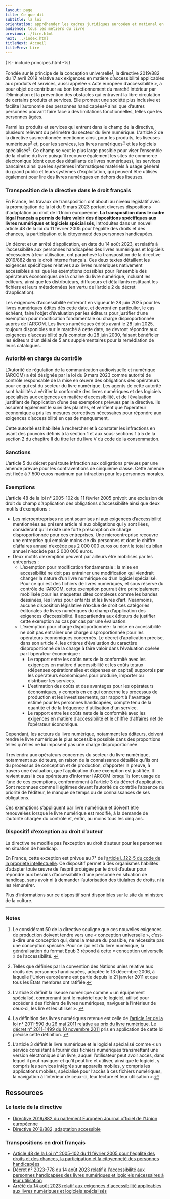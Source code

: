 ```yaml
---
layout: page
title: Ce que dit
subtitle: la loi
orientation: appréhender les cadres juridiques européen et national en termes d’accessibilité du livre numérique
audience: tous les métiers du livre
previous: ./lire.html
next: ../index.html
titleNext: Accueil
titlePrev: Lire
---
```


<div markdown="1" id="principes">

{%- include principes.html -%}

Fondée sur le principe de la conception universelle<sup id="fnref:1" role="doc-noteref"><a href="#fn:1" class="footnote" rel="footnote">1</a></sup>, la directive 2019/882 du 17 avril 2019 relative aux exigences en matière d’accessibilité applicables aux produits et services,
aussi appelée « Acte européen d’accessibilité », a pour objet de
contribuer au bon fonctionnement du marché intérieur par
l’élimination et la prévention des obstacles qui entravent la libre
circulation de certains produits et services. Elle promeut une société plus
inclusive et facilite l’autonomie des personnes handicapées<sup id="fnref:2" role="doc-noteref"><a href="#fn:2" class="footnote" rel="footnote">2</a></sup> ainsi
que d’autres personnes pouvant faire face à des limitations
fonctionnelles, telles que les personnes âgées.

Parmi les produits et services qui entrent dans le champ de la
directive, plusieurs relèvent du périmètre du secteur du livre
numérique. L’article 2 de la directive susmentionnée mentionne ainsi,
pour les produits, les liseuses numériques<sup id="fnref:3" role="doc-noteref"><a href="#fn:3" class="footnote" rel="footnote">3</a></sup> et, pour les
services, les livres numériques<sup id="fnref:4" role="doc-noteref"><a href="#fn:4" class="footnote" rel="footnote">4</a></sup> et les logiciels
spécialisés<sup id="fnref:5" role="doc-noteref"><a href="#fn:5" class="footnote" rel="footnote">5</a></sup>. Ce champ se veut le plus large possible pour viser l’ensemble de la chaîne du livre puisqu’il recouvre également les sites de commerce électronique (dont ceux des détaillants de livres numériques), les services bancaires ainsi que les systèmes informatiques matériels à usage général du grand public et leurs systèmes d’exploitation, qui peuvent être utilisés également pour lire des livres numériques en dehors des liseuses.

  <h3 id="transposition-droit-francais">Transposition de la directive dans le droit français</h3>

  <p>En France, les travaux de transposition ont abouti au niveau législatif avec la promulgation de la loi du 9 mars 2023 portant diverses dispositions d'adaptation au droit de l'Union européenne. <strong>La transposition dans le cadre légal français a permis de faire valoir des dispositions spécifiques aux livres numériques et logiciels spécialisés</strong>, introduites dans un nouvel article 48 de la loi du 11 février 2005 pour l'égalité des droits et des chances, la participation et la citoyenneté des personnes handicapées.</p>

  <p>Un décret et un arrêté d’application, en date du 14 août 2023, et relatifs à l’accessibilité aux personnes handicapées des livres numériques et logiciels nécessaires à leur utilisation, ont parachevé la transposition de la directive 2019/882 dans le droit interne français. Ces deux textes détaillent les exigences spécifiques relatives aux livres numériques nativement accessibles ainsi que les exemptions possibles pour l’ensemble des opérateurs économiques de la chaîne du livre numérique, incluant les éditeurs, ainsi que les distributeurs, diffuseurs et détaillants restituant les fichiers et leurs métadonnées (en vertu de l’article 2 du décret d’application).</p>

  <p>Les exigences d’accessibilité entreront en vigueur le 28 juin 2025 pour les livres numériques édités dès cette date, et devront en particulier, le cas échéant, faire l’objet d’évaluation par les éditeurs pour justifier d’une exemption pour modification fondamentale ou charge disproportionnée auprès de l’ARCOM. Les livres numériques édités avant le 28 juin 2025, toujours disponibles sur le marché à cette date, ne devront répondre aux exigences d’accessibilité qu’à compter du 28 juin 2030, faisant bénéficier les éditeurs d’un délai de 5 ans supplémentaires pour la remédiation de leurs catalogues.</p>

<h3 id="autorit-en-charge-du-contrle">Autorité en charge du contrôle </h3>

  <p>L’Autorité de régulation de la communication audiovisuelle et numérique (ARCOM) a été désignée par la loi du 9 mars 2023 comme autorité de contrôle responsable de la mise en œuvre des obligations des opérateurs pour ce qui est du secteur du livre numérique. Les agents de cette autorité sont habilités à vérifier la conformité des livres numériques et des logiciels spécialisés aux exigences en matière d’accessibilité, et de l’évaluation justifiant de l’application d’une des exemptions prévues par la directive. Ils assurent également le suivi des plaintes, et vérifient que l’opérateur économique a pris les mesures correctives nécessaires pour répondre aux exigences d’accessibilité en cas de manquement.</p>

  <p>Cette autorité est habilitée à rechercher et à constater les infractions en usant des pouvoirs définis à la section 1 et aux sous-sections 1 à 5 de la section 2 du chapitre II du titre Ier du livre V du code de la consommation.</p>

<h3 id="sanctions">Sanctions </h3>

  <p>L’article 5 du décret puni toute infraction aux obligations prévues par une amende prévue pour les contraventions de cinquième classe. Cette amende est fixée à 7 500 euros maximum par infraction pour les personnes morales.</p>

<h3 id="exemptions">Exemptions</h3>

  <p>L’article 48 de la loi n° 2005-102 du 11 février 2005 prévoit une exclusion de droit du champ d’application des obligations d’accessibilité ainsi que deux motifs d’exemptions :</p>

  <ul>
    <li>
      Les microentreprises ne sont soumises ni aux exigences d’accessibilité mentionnées au présent article ni aux obligations qui y sont liées, considérant qu’il existe une forte présomption de charge disproportionnée pour ces entreprises. Une microentreprise recouvre une entreprise qui emploie moins de dix personnes et dont le chiffre d’affaires annuel n’excède pas 2 000 000 euros ou dont le total du bilan annuel n’excède pas 2 000 000 euros.
  </li>
  <li>Deux motifs d’exemption peuvent par ailleurs être mobilisés par les entreprises :
  <ul><li>
    L’exemption pour modification fondamentale : la mise en accessibilité ne doit pas entrainer une modification qui viendrait changer la nature d’un livre numérique ou d’un logiciel spécialisé. Pour ce qui est des fichiers de livres numériques, et sous réserve du contrôle de l’ARCOM, cette exemption pourrait être principalement mobilisée pour les maquettes dites complexes comme les bandes dessinées, les livres pour enfants et les livres d’art. Néanmoins, aucune disposition législative n’exclue de droit ces catégories éditoriales de livres numériques du champ d’application des exigences d’accessibilité. Il appartiendra aux éditeurs de justifier cette exemption au cas par cas par une évaluation.
  </li>
  <li>
     L’exemption pour charge disproportionnée : la mise en accessibilité ne doit pas entraîner une charge disproportionnée pour les opérateurs économiques concernés. Le décret d’application précise, dans son article 4, les critères d’évaluation du caractère disproportionné de la charge à faire valoir dans l’évaluation opérée par l’opérateur économique : 
<ul>
  <li>
    Le rapport entre les coûts nets de la conformité avec les exigences en matière d'accessibilité et les coûts totaux (dépenses opérationnelles et dépenses en capital) supportés par les opérateurs économiques pour produire, importer ou distribuer les services.
  </li>
  <li>
    L'estimation des coûts et des avantages pour les opérateurs économiques, y compris en ce qui concerne les processus de production et les investissements, par rapport à l'avantage estimé pour les personnes handicapées, compte tenu de la quantité et de la fréquence d'utilisation d'un service.
  </li>
  <li>
    Le rapport entre les coûts nets de la conformité avec les exigences en matière d’accessibilité et le chiffre d’affaires net de l’opérateur économique. 
  </li>
</ul>
</li>
</ul>
</li>
</ul>

  <p>Cependant, les acteurs du livre numérique, notamment les éditeurs, doivent rendre le livre numérique le plus accessible possible dans des proportions telles qu’elles ne lui imposent pas une charge disproportionnée.</p>

  <p>Il reviendra aux opérateurs concernés du secteur du livre numérique, notamment aux éditeurs, en raison de la connaissance détaillée qu’ils ont du processus de conception et de production, d’apporter la preuve, à travers une évaluation, que l’application d’une exemption est justifiée.  Il revient aussi à ces opérateurs d’informer l’ARCOM lorsqu’ils font usage de l’une de ces exemptions, conformément à l’article 3 du décret d’application. Sont reconnues comme illégitimes devant l’autorité de contrôle l’absence de priorité de l’éditeur, le manque de temps ou de connaissances de ses obligations.</p>

  <p>Ces exemptions s’appliquent par livre numérique et doivent être renouvelées lorsque le livre numérique est modifié, à la demande de l’autorité chargée du contrôle et, enfin, au moins tous les cinq ans.</p>

<h3 id="dispositif-dexception-au-droit-dauteur">Dispositif d’exception au droit d’auteur </h3>

<p>La directive ne modifie pas l’exception au droit d’auteur pour les personnes en situation de handicap.</p>

<p>En France, cette exception est prévue au 7°
de l’<a href="https://www.legifrance.gouv.fr/codes/article_lc/LEGIARTI000043975029">article L.122-5 du code de la propriété intellectuelle</a>.
Ce dispositif permet à des organismes habilités d’adapter toute œuvre de l’esprit protégée par le droit d’auteur pour répondre aux besoins d’accessibilité d’une personne en situation de handicap, sans avoir ni à demander l’autorisation des titulaires de droits, ni à les rémunérer.</p>

<p>Plus d’informations sur ce dispositif sont disponibles sur <a href="https://www.culture.gouv.fr/Thematiques/Livre-et-lecture/Les-politiques-de-soutien-a-l-economie-du-livre/L-exception-au-droit-d-auteur-en-faveur-des-personnes-handicapees/Les-principes-de-l-exception-handicap-au-droit-d-auteur">le site</a>
du ministère de la culture.</p>

<hr/>
<aside>
  <h3 id="notes">Notes</h3>
  <ol class="nbp">
    <li id="fn:1" role="doc-endnote">
      <p>Le considérant 50 de la directive souligne que ces nouvelles exigences de production doivent tendre vers une « conception universelle », c’est-à-dire une conception qui, dans la mesure du possible, ne nécessite pas une conception spéciale. Pour ce qui est du livre numérique, la généralisation du format Epub 3 répond à cette « conception universelle » de l’accessibilité. <a href="#fnref:1" class="reversefootnote" role="doc-backlink">&#8617;</a></p>
    </li>
    <li id="fn:2" role="doc-endnote">
      <p>Telles que définies par la convention des Nations unies relative aux droits des personnes handicapées, adoptée le 13 décembre 2006, à laquelle l’Union européenne est partie depuis le 21 janvier 2011 et que tous les États membres ont ratifiée.<a href="#fnref:2" class="reversefootnote" role="doc-backlink">&#8617;</a></p>
    </li>
    <li id="fn:3" role="doc-endnote">
      <p>L’article 3 définit la liseuse numérique comme « un équipement spécialisé, comprenant tant le matériel que le logiciel, utilisé pour accéder à des fichiers de livres numériques, naviguer à l’intérieur de ceux-ci, les lire et les utiliser ». <a href="#fnref:3" class="reversefootnote" role="doc-backlink">&#8617;</a></p>
    </li>
    <li id="fn:4" role="doc-endnote">
      <p>La définition des livres numériques retenue est celle de <a href="https://www.legifrance.gouv.fr/loda/id/JORFTEXT000024079563/">l’article 1er de la loi n° 2011-590 du 26 mai 2011 relative au prix du livre numérique</a>. 
      Le <a href="https://www.legifrance.gouv.fr/loda/id/JORFTEXT000024778333">décret n° 2011-1499 du 10 novembre 2011</a> pris en application de cette loi précise cette définition. <a href="#fnref:4" class="reversefootnote" role="doc-backlink">&#8617;</a></p>
    </li>
    <li id="fn:5" role="doc-endnote">
      <p>L’article 3 définit le livre numérique et le logiciel spécialisé comme « un service consistant à fournir des fichiers numériques transmettant une version électronique d’un livre, auquel l’utilisateur peut avoir accès, dans lequel il peut naviguer et qu’il peut lire et utiliser, ainsi que le logiciel, y compris les services intégrés sur appareils mobiles, y compris les applications mobiles, spécialisé pour l’accès à ces fichiers numériques, la navigation à l’intérieur de ceux-ci, leur lecture et leur utilisation ».<a href="#fnref:5" class="reversefootnote" role="doc-backlink">&#8617;</a></p>
    </li>
  </ol>
  </aside>
</div>

<section  class="ressources" markdown="1">

<h2>Ressources</h2>
<h3>Le texte de la directive</h3>
<ul>

<li>
<a href="https://eur-lex.europa.eu/legal-content/FR/TXT/HTML/?uri=CELEX:32019L0882&from=EN" class="link color_orange">Directive 2019/882 du parlement Européen Journal officiel de l'Union européenne</a>
</li>

<li>
<a href="../ressources/CELEX_32019L0882_FR_TXT_adaptation" class="link color_orange" target="_self">Directive 2019/882, adaptation accessible</a>
</li>

</ul>
<h3>Transpositions en droit français</h3>
<ul>

<li><a href="https://www.legifrance.gouv.fr/codes/article_lc/LEGIARTI000047293285" class="link color_orange" target="_self">Article 48 de la Loi n° 2005-102 du 11 février 2005 pour l'égalité des droits et des chances, la participation et la citoyenneté des personnes handicapées</a></li>
<li><a href="https://www.legifrance.gouv.fr/loda/id/JORFTEXT000047968744" class="link color_orange" target="_self">Décret n° 2023-778 du 14 août 2023 relatif à l'accessibilité aux personnes handicapées des livres numériques et logiciels nécessaires à leur utilisation</a></li>
<li><a href="https://www.legifrance.gouv.fr/jorf/id/JORFTEXT000047984432?init=true&page=1&query=MICB2321805A&searchField=ALL&tab_selection=all" class="link color_orange" target="_self">Arrêté du 14 août 2023 relatif aux exigences d'accessibilité applicables aux livres numériques et logiciels spécialisés</a></li>

</ul>

</section>
